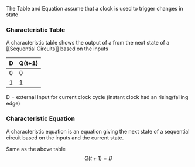 The Table and Equation assume that a clock is used to trigger changes in state

### Characteristic Table
A characteristic table shows the output of a from the next state of a [[Sequential Circuits]] based on the inputs


| D   | Q(t+1) |
| --- | ------ |
| 0   | 0       |
| 1    | 1       |
D = external Input for current clock cycle (instant clock had an rising/falling edge)


### Characteristic Equation
A characteristic equation is an equation giving the next state of a sequential circuit based on the inputs and the current state.

Same as the above table
$$ Q(t+1) = D $$
